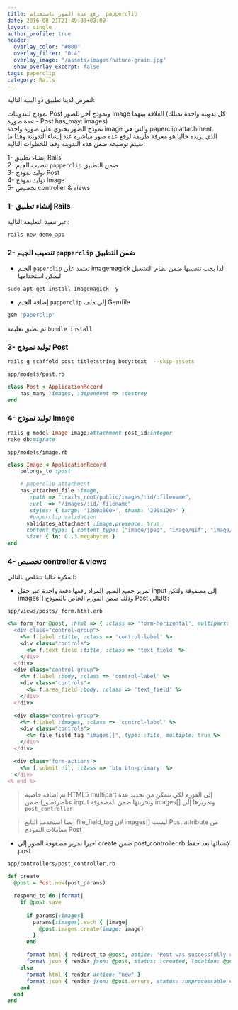 ```yaml
---
title: رفع عدة الصور باستخدام  papperclip
date: 2016-08-21T21:49:33+03:00
layout: single
author_profile: true
header:
  overlay_color: "#000"
  overlay_filter: "0.4"
  overlay_image: "/assets/images/nature-grain.jpg"
  show_overlay_excerpt: false
tags: paperclip
category: Rails
---
```



لنفرض لدينا تطبيق ذو البنية التالية:

نموذج للتدوينات Post ونموذج آخر للصور Image العلاقة بينهما (كل تدوينة واحدة تمتلك عدة صورة -  Post has_may: images)   
نموذج الصور يحتوي على صورة واحدة image والتي هي paperclip attachment.  
الذي نريده حاليا هو معرفة طريقة لرفع عدة صور مباشرة عند إنشاء التدوينة وهذا ما سيتم توضيحه ضمن هذه التدوينة
وفقا للخطوات التالية:

1- إنشاء تطبيق Rails  
2- تنصيب الجيم `papperclip` ضمن التطبيق  
3- توليد نموذج Post  
4- توليد نموذج Image  
5- تخصيص  controller & views   


### 1- إنشاء تطبيق Rails
عبر تنفيذ التعليمة التالية:

~~~bash
rails new demo_app
~~~

### 2- تنصيب الجيم  `papperclip` ضمن التطبيق

* الجيم `paperclip` تعتمد على imagemagick لذا يجب تنصيبها ضمن نظام التشغيل ليمكن استخدامها

~~~
sudo apt-get install imagemagick -y
~~~
* إضافة الجيم `papperclip` إلى ملف Gemfile


~~~ruby
gem 'paperclip'
~~~
ثم نطبق تعليمة `bundle install`

### 3- توليد نموذج Post 

~~~bash
rails g scaffold post title:string body:text  --skip-assets
~~~

`app/models/post.rb`

~~~ruby
class Post < ApplicationRecord
	has_many :images, :dependent => :destroy
end
~~~

### 4- توليد  نموذج Image


~~~ruby
rails g model Image image:attachment post_id:integer
rake db:migrate
~~~

 `app/models/image.rb`

~~~ruby
class Image < ApplicationRecord
	belongs_to :post

	# paperclip attachment
	has_attached_file :image,
       :path => ":rails_root/public/images/:id/:filename",
       :url  => "/images/:id/:filename"
       styles: { large: '1200x600>', thumb: '200x120>' }
       #paperclip validation
      validates_attachment :image,presence: true,
      content_type: { content_type: ["image/jpeg", "image/gif", "image/png"]},
      size: { in: 0..3.megabytes }	
end
~~~


### 4- تخصيص controller & views 

الفكرة حاليا تتخلص بالتالي:

* تمرير جميع الصور المراد رفعها دفعة واحدة عبر حقل input إلى مصفوقة ولتكن images[] وذلك ضمن الفورم الخاص بالنموذج Post كالتالي:

`app/views/posts/_form.html.erb`

~~~ruby
<%= form_for @post, :html => { :class => 'form-horizontal', multipart: true } do |f| %>
  <div class="control-group">
    <%= f.label :title, :class => 'control-label' %>
    <div class="controls">
      <%= f.text_field :title, :class => 'text_field' %>
    </div>
  </div>
  <div class="control-group">
    <%= f.label :body, :class => 'control-label' %>
    <div class="controls">
      <%= f.area_field :body, :class => 'text_field' %>
    </div>
  </div>

  <div class="control-group">
    <%= f.label :images, :class => 'control-label' %>
    <div class="controls">
      <%= file_field_tag "images[]", type: :file, multiple: true %>
    </div>
  </div>

  <div class="form-actions">
    <%= f.submit nil, :class => 'btn btn-primary' %>
  </div>
<% end %>
~~~

>  تم إضافة خاصية  HTML5 multipart إلى الفورم لكي نتمكن من تحديد عدة عناصر(صور) ضمن input وتخزينها ضمن المصفوفة images[]  وتمريرها إلى `post_controller` 

> ايضا استخدمنا التابع file_field_tag لان images[]  ليست Post attribute  من معاملات النموذج Post 

* اخيرا تمرير مصفوفة الصور إلى create ضمن  post_controller.rb لإنشائها بعد حفظ post

`app/controllers/post_controller.rb`

~~~ruby
def create
  @post = Post.new(post_params)

  respond_to do |format|
    if @post.save
     
      if params[:images]
        params[:images].each { |image|
          @post.images.create(image: image)
        }
      end

      format.html { redirect_to @post, notice: 'Post was successfully created.' }
      format.json { render json: @post, status: :created, location: @post }
    else
      format.html { render action: "new" }
      format.json { render json: @post.errors, status: :unprocessable_entity }
    end
  end
end
~~~


